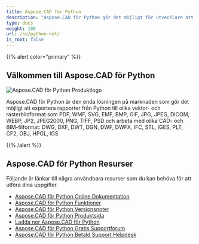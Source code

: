 ```yaml
---
title: Aspose.CAD för Python
description: "Aspose.CAD för Python gör det möjligt för utvecklare att öppna, läsa och bearbeta AutoCAD DWG, DXF, DWT och andra CAD- och BIM-filformat, såsom: DGN, DWF, DWFX, IFC, STL, IGES, PLT, CF2, OBJ, HPGL, IGS."
type: docs
weight: 100
url: /sv/python-net/
is_root: false
---
```


{{% alert color="primary" %}}

## **Välkommen till Aspose.CAD för Python**

![Aspose.CAD för Python Produktlogo](/cad/_assets/home_4.png)

Aspose.CAD för Python är den enda lösningen på marknaden som gör det möjligt att exportera rapporter från Python till olika vektor- och rasterbildformat som PDF, WMF, SVG, EMF, BMP, GIF, JPG, JPEG, DICOM, WEBP, JP2, JPEG2000, PNG, TIFF, PSD och arbeta med olika CAD- och BIM-filformat: DWG, DXF, DWT, DGN, DWF, DWFX, IFC, STL, IGES, PLT, CF2, OBJ, HPGL, IGS

{{% /alert %}}

## **Aspose.CAD för Python Resurser**

Följande är länkar till några användbara resurser som du kan behöva för att utföra dina uppgifter.

- [Aspose.CAD för Python Online Dokumentation](/cad/python-net/)
- [Aspose.CAD för Python Funktioner](/cad/python-net/features-overview/)
- [Aspose.CAD för Python Versionsnoter](https://releases.aspose.com/cad/python-net/release-notes/)
- [Aspose.CAD för Python Produktsida](https://products.aspose.com/cad/python-net/)
- [Ladda ner Aspose.CAD för Python](https://downloads.aspose.com/cad/python-net)
- [Aspose.CAD för Python Gratis Supportforum](https://forum.aspose.com/c/cad/19)
- [Aspose.CAD för Python Betald Support Helpdesk](https://helpdesk.aspose.com/)
